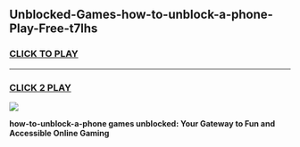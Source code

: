 
## Unblocked-Games-how-to-unblock-a-phone-Play-Free-t7lhs
<h3>
<a href="https://premium76.site?title=how-to-unblock-a-phone&ref=23A">CLICK TO PLAY</a></h3>
<hr>

<h3>
<a href="https://premium76.site?title=how-to-unblock-a-phone&ref=23A">CLICK 2 PLAY</a>
  
</h3>

<a href="https://premium76.site?title=how-to-unblock-a-phone&ref=23A"><img src="https://clearcache.store/games.png"></a>


**how-to-unblock-a-phone games unblocked: Your Gateway to Fun and Accessible Online Gaming**
